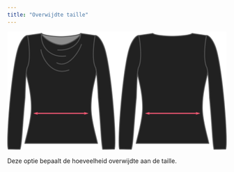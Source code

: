 ```yaml
---
title: "Overwijdte taille"
---
```


![De optie voor overwijdte aan de taille bij Diana](./waistease.svg)

Deze optie bepaalt de hoeveelheid overwijdte aan de taille.




